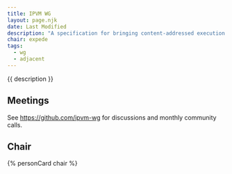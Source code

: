 ```yaml
---
title: IPVM WG
layout: page.njk
date: Last Modified
description: "A specification for bringing content-addressed execution to content-addressed data on IPFS. To this end, the IPVM spec aims to be the easiest, fastest, most secure, and open way to run decentralized compute jobs everywhere."
chair: expede
tags:
  - wg
  - adjacent
---
```


{{ description }}

## Meetings

See https://github.com/ipvm-wg for discussions and monthly community calls.

## Chair

{% personCard chair %}
